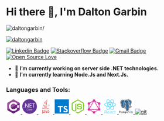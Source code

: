 # Hi there 👋, I'm Dalton Garbin

<p align="left"> <img src=https://komarev.com/ghpvc/?username=daltongarbin alt=daltongarbin/> </p>

<p align="left"> <a href="https://twitter.com/daltongarbin" target="blank"><img src="https://img.shields.io/twitter/follow/daltongarbin?logo=twitter&style=for-the-badge" alt="daltongarbin" /></a> </p>

[![Linkedin Badge](https://img.shields.io/badge/-LinkedIn-blue?style=flat-square&logo=Linkedin&logoColor=white&link=https://www.linkedin.com/in/daltongarbin/)](https://www.linkedin.com/in/daltongarbin/)
[![Stackoverflow Badge](https://img.shields.io/badge/-Stackoverflow-4CA143?style=flat-square&logo=Stackoverflow&logoColor=white&link=https://stackoverflow.com/users/12226306/dalton-garbin)](https://stackoverflow.com/users/12226306/dalton-garbin)
[![Gmail Badge](https://img.shields.io/badge/-Gmail.com-c14438?style=flat-square&logo=Gmail&logoColor=white&link=mailto:daltongarbin@gmail.com)](mailto:daltongarbin@gmail.com)
[![Open Source Love](https://badges.frapsoft.com/os/v2/open-source.svg?v=103)](https://github.com/daltongarbin) 


- 🔭 **I’m currently working on server side .NET technologies.**
- 🌱 **I’m currently learning Node.Js and Next.Js.**


<h3 align="left">Languages and Tools:</h3>
<p align="left">
<a href="https://docs.microsoft.com/en-us/dotnet/csharp/" target="_blank"> <img src="https://github.com/devicons/devicon/blob/master/icons/csharp/csharp-original.svg" alt="csharp" width="40" height="40"/> </a>
<a href="https://dotnet.microsoft.com/en-us/" target="_blank"> <img src="https://github.com/devicons/devicon/blob/master/icons/dotnetcore/dotnetcore-original.svg" alt="dotnetcore" width="40" height="40"/> </a>
<a href="https://docs.oracle.com/en/java/" target="_blank"> <img src="https://github.com/devicons/devicon/blob/master/icons/java/java-plain-wordmark.svg" alt="java" width="40" height="40"/> </a>
    <a href="https://www.typescriptlang.org/docs/" target="_blank"> <img src="https://github.com/devicons/devicon/blob/master/icons/typescript/typescript-original.svg" alt="typescript" width="40" height="40"/> </a>
      <a href="https://nodejs.org" target="_blank"> <img src="https://github.com/devicons/devicon/blob/master/icons/nodejs/nodejs-original.svg" alt="nodejs" width="40" height="40"/> </a>
    <a href="https://graphql.org/" target="_blank"> <img src="https://github.com/devicons/devicon/blob/master/icons/graphql/graphql-plain.svg" alt="graphql" width="40" height="40"/> </a>
      <a href="https://reactjs.org/" target="_blank"> <img src="https://raw.githubusercontent.com/devicons/devicon/master/icons/react/react-original-wordmark.svg" alt="react" width="40" height="40"/> </a>
    <a href="https://www.postgresql.org" target="_blank"> <img src="https://raw.githubusercontent.com/devicons/devicon/master/icons/postgresql/postgresql-original-wordmark.svg" alt="postgresql" width="40" height="40"/> </a>
    <a href="https://git-scm.com/" target="_blank"> <img src="https://git-scm.com/images/logos/downloads/Git-Icon-1788C.png" alt="git" width="40" height="40"/> </a>
